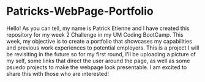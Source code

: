 # Patricks-WebPage-Portfolio

Hello! As you can tell, my name is Patrick Etienne and I have created this repository for my week 2 Challenge in my UM Coding BootCamp.
This week, my objective is to create a portfolio that showcases my capabilities and previous work experiences to potential employers.
This is a project I will be revisiting in the future so for my first round, I'll be uploading a picture of my self, some links that direct the user around the page,
as well as some psuedo projects to make the webpage look presentable.
I am excited to share this with those who are interested!
